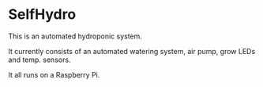 # SelfHydro

This is an automated hydroponic system. 

It currently consists of an automated watering system, air pump, grow LEDs and temp. sensors.

It all runs on a Raspberry Pi.

